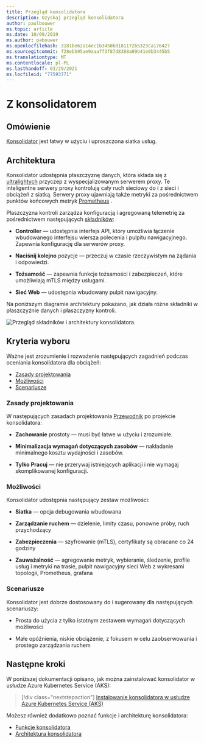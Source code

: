 ```yaml
---
title: Przegląd konsolidatora
description: Uzyskaj przegląd konsolidatora
author: paulbouwer
ms.topic: article
ms.date: 10/09/2019
ms.author: pabouwer
ms.openlocfilehash: 3181be62a14ec1b3450bd181172b5323ca176427
ms.sourcegitcommit: f28ebb95ae9aaaff3f87d8388a09b41e0b3445b5
ms.translationtype: MT
ms.contentlocale: pl-PL
ms.lasthandoff: 03/29/2021
ms.locfileid: "77593771"
---
```

# <a name="linkerd"></a>Z konsolidatorem

## <a name="overview"></a>Omówienie

[Konsolidator][linkerd] jest łatwy w użyciu i uproszczona siatka usług.

## <a name="architecture"></a>Architektura

Konsolidator udostępnia płaszczyznę danych, która składa się z [ultralightych][linkerd-proxy] przyczep z wyspecjalizowanym serwerem proxy. Te inteligentne serwery proxy kontrolują cały ruch sieciowy do i z sieci i obciążeń z siatką. Serwery proxy ujawniają także metryki za pośrednictwem punktów końcowych metryk [Prometheus][prometheus] .

Płaszczyzna kontroli zarządza konfiguracją i agregowaną telemetrię za pośrednictwem następujących [składników][linkerd-architecture]:

- **Controller** — udostępnia interfejs API, który umożliwia łączenie wbudowanego interfejsu wiersza polecenia i pulpitu nawigacyjnego. Zapewnia konfigurację dla serwerów proxy.

- **Naciśnij kolejno** pozycje — przeczuj w czasie rzeczywistym na żądania i odpowiedzi.

- **Tożsamość** — zapewnia funkcje tożsamości i zabezpieczeń, które umożliwiają mTLS między usługami.

- **Sieć Web** — udostępnia wbudowany pulpit nawigacyjny.


Na poniższym diagramie architektury pokazano, jak działa różne składniki w płaszczyźnie danych i płaszczyzny kontroli.


![Przegląd składników i architektury konsolidatora.](media/servicemesh/linkerd/about-architecture.png)


## <a name="selection-criteria"></a>Kryteria wyboru

Ważne jest zrozumienie i rozważenie następujących zagadnień podczas oceniania konsolidatora dla obciążeń:

- [Zasady projektowania](#design-principles)
- [Możliwości](#capabilities)
- [Scenariusze](#scenarios)


### <a name="design-principles"></a>Zasady projektowania

W następujących zasadach projektowania [Przewodnik][design-principles] po projekcie konsolidatora:

- **Zachowanie** prostoty — musi być łatwe w użyciu i zrozumiałe.

- **Minimalizacja wymagań dotyczących zasobów** — nakładanie minimalnego kosztu wydajności i zasobów.

- **Tylko Pracuj** — nie przerywaj istniejących aplikacji i nie wymagaj skomplikowanej konfiguracji.


### <a name="capabilities"></a>Możliwości

Konsolidator udostępnia następujący zestaw możliwości:

- **Siatka** — opcja debugowania wbudowana

- **Zarządzanie ruchem** — dzielenie, limity czasu, ponowne próby, ruch przychodzący

- **Zabezpieczenia** — szyfrowanie (mTLS), certyfikaty są obracane co 24 godziny

- **Zauważalność** — agregowanie metryk, wybieranie, śledzenie, profile usług i metryki na trasie, pulpit nawigacyjny sieci Web z wykresami topologii, Prometheus, grafana


### <a name="scenarios"></a>Scenariusze

Konsolidator jest dobrze dostosowany do i sugerowany dla następujących scenariuszy:

- Prosta do użycia z tylko istotnym zestawem wymagań dotyczących możliwości

- Małe opóźnienia, niskie obciążenie, z fokusem w celu zaobserwowania i prostego zarządzania ruchem


## <a name="next-steps"></a>Następne kroki

W poniższej dokumentacji opisano, jak można zainstalować konsolidator w usłudze Azure Kubernetes Service (AKS):

> [!div class="nextstepaction"]
> [Instalowanie konsolidatora w usłudze Azure Kubernetes Service (AKS)][linkerd-install]

Możesz również dodatkowo poznać funkcje i architekturę konsolidatora:

- [Funkcje konsolidatora][linkerd-features]
- [Architektura konsolidatora][linkerd-architecture]

<!-- LINKS - external -->
[linkerd]: https://linkerd.io/2/overview/
[linkerd-architecture]: https://linkerd.io/2/reference/architecture/
[linkerd-features]: https://linkerd.io/2/features/
[design-principles]: https://linkerd.io/2/design-principles/
[linkerd-proxy]: https://github.com/linkerd/linkerd2-proxy

[grafana]: https://grafana.com/
[prometheus]: https://prometheus.io/

<!-- LINKS - internal -->
[linkerd-install]: ./servicemesh-linkerd-install.md